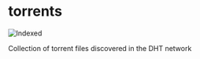 torrents 
========
![Indexed](https://img.shields.io/badge/indexed-99609-blue)

Collection of torrent files discovered in the DHT network
